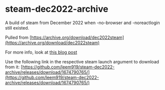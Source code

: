 # steam-dec2022-archive
A build of steam from December 2022 when -no-browser and -noreactlogin still existed.

Pulled from [https://archive.org/download/dec2022steam](https://archive.org/download/dec2022steam)

For more info, look at [this blog post](https://blog.lightwo.net/steam-client-downgrades-survival-kit.html)

Use the following link in the respective steam launch argument to download from it:
[https://github.com/leem919/steam-dec2022-archive/releases/download/1674790765/](https://github.com/leem919/steam-dec2022-archive/releases/download/1674790765/)
